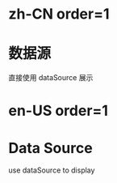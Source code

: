 # zh-CN order=1

# 数据源

直接使用 dataSource 展示

# en-US order=1

# Data Source

use dataSource to display

